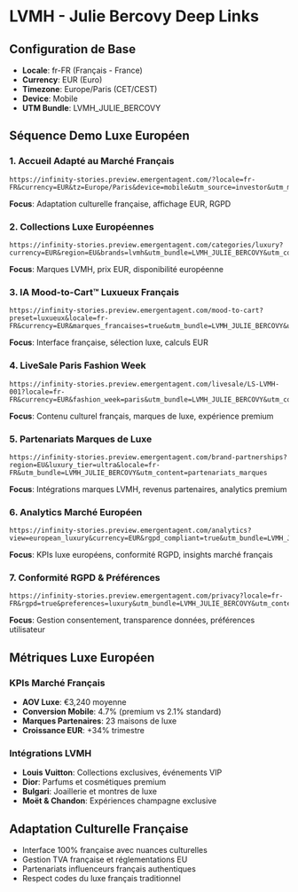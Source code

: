 # LVMH - Julie Bercovy Deep Links

## Configuration de Base
- **Locale**: fr-FR (Français - France)
- **Currency**: EUR (Euro)
- **Timezone**: Europe/Paris (CET/CEST)
- **Device**: Mobile
- **UTM Bundle**: LVMH_JULIE_BERCOVY

## Séquence Demo Luxe Européen

### 1. Accueil Adapté au Marché Français
```
https://infinity-stories.preview.emergentagent.com/?locale=fr-FR&currency=EUR&tz=Europe/Paris&device=mobile&utm_source=investor&utm_medium=email&utm_campaign=series_a&utm_bundle=LVMH_JULIE_BERCOVY&utm_content=accueil_francais
```
**Focus**: Adaptation culturelle française, affichage EUR, RGPD

### 2. Collections Luxe Européennes
```
https://infinity-stories.preview.emergentagent.com/categories/luxury?currency=EUR&region=EU&brands=lvmh&utm_bundle=LVMH_JULIE_BERCOVY&utm_content=collections_luxe
```
**Focus**: Marques LVMH, prix EUR, disponibilité européenne

### 3. IA Mood-to-Cart™ Luxueux Français
```
https://infinity-stories.preview.emergentagent.com/mood-to-cart?preset=luxueux&locale=fr-FR&currency=EUR&marques_francaises=true&utm_bundle=LVMH_JULIE_BERCOVY&utm_content=ia_mood_cart
```
**Focus**: Interface française, sélection luxe, calculs EUR

### 4. LiveSale Paris Fashion Week
```
https://infinity-stories.preview.emergentagent.com/livesale/LS-LVMH-001?locale=fr-FR&currency=EUR&fashion_week=paris&utm_bundle=LVMH_JULIE_BERCOVY&utm_content=livesale_pfw
```
**Focus**: Contenu culturel français, marques de luxe, expérience premium

### 5. Partenariats Marques de Luxe
```
https://infinity-stories.preview.emergentagent.com/brand-partnerships?region=EU&luxury_tier=ultra&locale=fr-FR&utm_bundle=LVMH_JULIE_BERCOVY&utm_content=partenariats_marques
```
**Focus**: Intégrations marques LVMH, revenus partenaires, analytics premium

### 6. Analytics Marché Européen
```
https://infinity-stories.preview.emergentagent.com/analytics?view=european_luxury&currency=EUR&rgpd_compliant=true&utm_bundle=LVMH_JULIE_BERCOVY&utm_content=analytics_europeen
```
**Focus**: KPIs luxe européens, conformité RGPD, insights marché français

### 7. Conformité RGPD & Préférences
```
https://infinity-stories.preview.emergentagent.com/privacy?locale=fr-FR&rgpd=true&preferences=luxury&utm_bundle=LVMH_JULIE_BERCOVY&utm_content=rgpd_conformite
```
**Focus**: Gestion consentement, transparence données, préférences utilisateur

## Métriques Luxe Européen

### KPIs Marché Français
- **AOV Luxe**: €3,240 moyenne
- **Conversion Mobile**: 4.7% (premium vs 2.1% standard)
- **Marques Partenaires**: 23 maisons de luxe
- **Croissance EUR**: +34% trimestre

### Intégrations LVMH
- **Louis Vuitton**: Collections exclusives, événements VIP
- **Dior**: Parfums et cosmétiques premium
- **Bulgari**: Joaillerie et montres de luxe
- **Moët & Chandon**: Expériences champagne exclusive

## Adaptation Culturelle Française
- Interface 100% française avec nuances culturelles
- Gestion TVA française et réglementations EU
- Partenariats influenceurs français authentiques
- Respect codes du luxe français traditionnel